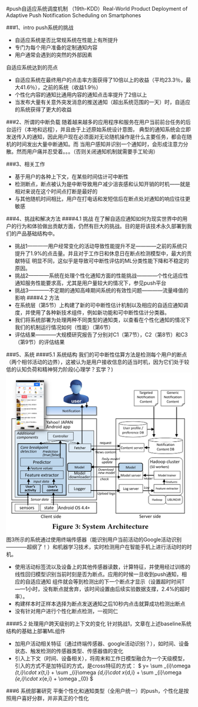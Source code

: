 #push自适应系统调度机制
（19th-KDD）Real-World Product Deployment of Adaptive Push Notification Scheduling on Smartphones

###1、intro
push系统的挑战
* 自适应系统是否比常规系统在性能上有所提升
* 专门为每个用户准备的定制通知内容
* 用户通常会遇到的突然的外部因素

自适应系统达到的亮点
* 自适应系统在最终用户的点击率方面获得了10倍以上的收益（平均23.3％，最大41.6％），之前的系统（收益1.9％）
* 个性化内容的通知比通用内容的通知点击率提升了2倍以上
* 当发布大量有关意外突发消息的推送通知（超出系统范围的一天）时，自适应的系统获得了更大的收益

###2、所谓的中断负载
随着越来越多的应用程序和服务在用户当前前台任务的后台运行（本地和远程），并且由于上述原始系统设计意图，
典型的通知系统会立即发送传入的通知，因此用户现在必须面对无论随机操作是什么主要任务，都会在随机的时间发出大量中断通知。而
当用户感知并识别一个通知时，会形成注意力分散。然而用户痛并忍受着。。。（否则关闭通知机制就需要手工轮询）


###3、相关工作
* 基于用户的各种上下文，在某些时间估计可中断性
* 检测断点，断点被认为是中断导致用户减少沮丧感和认知开销的时机——就是相对来说在这个时间点打断是最好的
* 与其他随机时间相比，用户在打电话和发短信后在断点处对通知的响应往往更敏感

###4、挑战和解决方法
####4.1 挑战
在了解自适应通知如何为现实世界中的用户的行为和体验做出贡献方面，仍然有巨大的挑战。目的是将该技术永久部署到我们的产品基础结构中。
* 挑战1————用户经常变化的活动导致性能提升不足————之前的系统只提升了1.9%的点击量。并且对于工作日和休息日在断点检测模型中，最大的贡献特征
明显不同，这似乎是导致可中断性评估的ML分类性能下降和不稳定的原因。
* 挑战2————系统在处理个性化通知方面的性能挑战————个性化适应性通知服务性能要求高，尤其是用户量较大的情况下，参见push平台
* 挑战3————不定期的通知高峰期间系统的有效性问题————流量峰值的影响
####4.2 方法
* 在系统层（第5节）上构建了新的可中断性估计机制以及相应的自适应通知调度，并使用了各种新技术组件，例如新功能和可中断性估计分类器。
* 我们将系统部署为处理两种不同类型的通知类，以查看在个性化通知的情况下我们的机制运行情况如何（性能）（第6节）
* 评估结果————大规模研究报告了分别对C1（第7节），C2（第8节）和C3（第9节）的评估结果

###5、系统
####5.1 系统结构
我们的可中断性估算方法是检测每个用户的断点（两个相邻活动的边界），这被认为是用户接收信息的适当时机，因为它们处于较低的认知负荷和精神努力阶段(心理学？玄学？)
![push调度图1.png](../../resource/ad/push/push调度图1.png)
图3所示的系统通过使用终端传感器（能识别用户当前活动的Google活动识别————超纲了！）和机器学习技术，实时检测用户在智能手机上进行活动时的时机。

* 使用活动标签流以及设备上的其他传感器读数，计算特征，并使用经过训练的线性回归模型识别当前时刻是否为断点。应用的时候一旦收到push通知，相应的自适应通知
组件就会等到检测出的下一个断点才显示（设置超时时间T——1小时，没有断点就舍弃，该时间设置由后续实验数据支撑，2.4%的超时率）。
* 构建样本时正样本选择为断点发送通知之后10秒内点击就算成功检测出断点
* 没有针对用户进行个性化断点检测，一视同仁

####5.2 处理用户跨天级别的上下文的变化
针对挑战1，文章在上述baseline系统结构的基础上部署ML组件
* 加用户活动相关特征（通过终端传感器、google活动识别？），如时间、设备状态、触发检测的传感器类型、传感器值的变化
* 引入上下文（时间、设备相关），将周末和工作日模型融合为一个天级模型，引入的方式不是加特征的方式，是cross特征的方式：
$ y= \sum _{i}\omega _{t,i}\cdot x_{t,i} + \sum _{i}\omega _{d,i}\cdot x_{d,i} + \sum _{i}\omega _{e,i}\cdot x_{e,i} + \omega _{0} $

###6 系统部署研究
平衡个性化和通知类型（全用户统一）的push，个性化是按照用户喜好分群，并非真正的个性化





